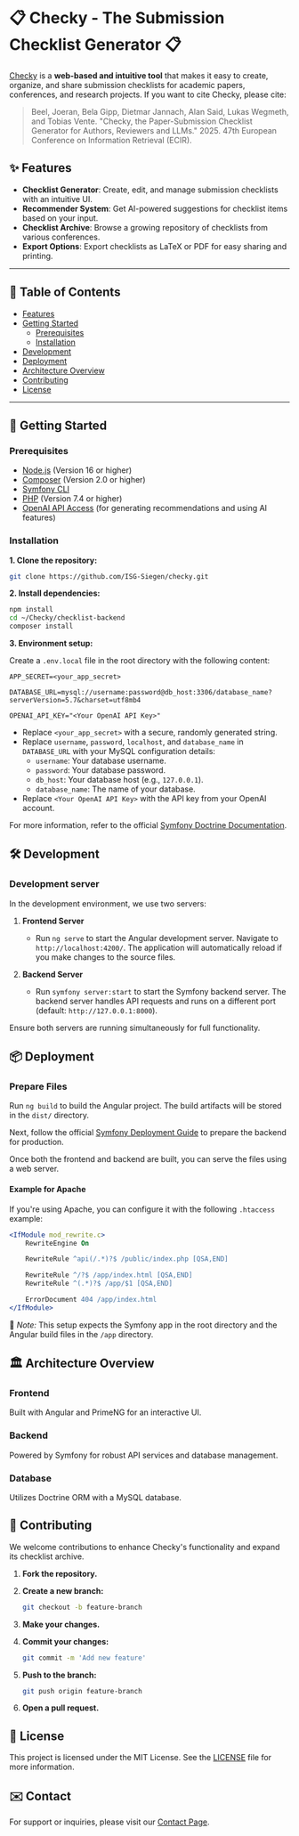 
# 📋 Checky - The Submission Checklist Generator 📋

[Checky]([url](https://checky.recommender-systems.com/)) is a **web-based and intuitive tool** that makes it easy to create, organize, and share submission checklists for academic papers, conferences, and research projects. If you want to cite Checky, please cite:

>Beel, Joeran, Bela Gipp, Dietmar Jannach, Alan Said, Lukas Wegmeth, and Tobias Vente. "Checky, the Paper-Submission Checklist Generator for Authors, Reviewers and LLMs." 2025. 47th European Conference on Information Retrieval (ECIR).

## ✨ Features
- **Checklist Generator**: Create, edit, and manage submission checklists with an intuitive UI.
- **Recommender System**: Get AI-powered suggestions for checklist items based on your input.
- **Checklist Archive**: Browse a growing repository of checklists from various conferences.
- **Export Options**: Export checklists as LaTeX or PDF for easy sharing and printing.

---

## 📑 Table of Contents
- [Features](#features)
- [Getting Started](#getting-started)
  - [Prerequisites](#prerequisites)
  - [Installation](#installation)
- [Development](#development)
- [Deployment](#-deployment)
- [Architecture Overview](#architecture-overview)
- [Contributing](#contributing)
- [License](#license)  

---

## 🚀 Getting Started
### Prerequisites

- [Node.js](https://nodejs.org/) (Version 16 or higher)
- [Composer](https://getcomposer.org/) (Version 2.0 or higher)
- [Symfony CLI](https://symfony.com/download)
- [PHP](https://www.php.net/) (Version 7.4 or higher)
- [OpenAI API Access](https://platform.openai.com/signup/) (for generating recommendations and using AI features)

### Installation

 **1. Clone the repository:**
   ```bash
   git clone https://github.com/ISG-Siegen/checky.git 
   ```

 **2. Install dependencies:**
   ```bash
   npm install
   cd ~/Checky/checklist-backend
   composer install
   ```

**3. Environment setup:**

Create a `.env.local` file in the root directory with the following content:

```env
APP_SECRET=<your_app_secret>

DATABASE_URL=mysql://username:password@db_host:3306/database_name?serverVersion=5.7&charset=utf8mb4

OPENAI_API_KEY="<Your OpenAI API Key>"
```

- Replace `<your_app_secret>` with a secure, randomly generated string.
- Replace `username`, `password`, `localhost`, and `database_name` in `DATABASE_URL` with your MySQL configuration details:
  - `username`: Your database username.
  - `password`: Your database password.
  - `db_host`: Your database host (e.g., `127.0.0.1`).
  - `database_name`: The name of your database.
- Replace `<Your OpenAI API Key>` with the API key from your OpenAI account.

For more information, refer to the official [Symfony Doctrine Documentation](https://symfony.com/doc/current/doctrine.html).


## 🛠️ Development

### Development server

In the development environment, we use two servers:

1. **Frontend Server**
   - Run `ng serve` to start the Angular development server. Navigate to `http://localhost:4200/`. The application will automatically reload if you make changes to the source files.

2. **Backend Server**
   - Run `symfony server:start` to start the Symfony backend server. The backend server handles API requests and runs on a different port (default: `http://127.0.0.1:8000`).

Ensure both servers are running simultaneously for full functionality.


## 📦 Deployment
### Prepare Files

Run `ng build` to build the Angular project. The build artifacts will be stored in the `dist/` directory.

Next, follow the official [Symfony Deployment Guide](https://symfony.com/doc/current/deployment.html) to prepare the backend for production.

Once both the frontend and backend are built, you can serve the files using a web server.

#### Example for Apache

If you're using Apache, you can configure it with the following `.htaccess` example:

```apache
<IfModule mod_rewrite.c>
    RewriteEngine On

    RewriteRule ^api(/.*)?$ /public/index.php [QSA,END]

    RewriteRule ^/?$ /app/index.html [QSA,END]
    RewriteRule ^(.*)?$ /app/$1 [QSA,END]

    ErrorDocument 404 /app/index.html
</IfModule>
```
📌 *Note:* This setup expects the Symfony app in the root directory and the Angular build files in the `/app` directory.


## 🏛️ Architecture Overview
### Frontend
Built with Angular and PrimeNG for an interactive UI.

### Backend
Powered by Symfony for robust API services and database management.

### Database
Utilizes Doctrine ORM with a MySQL database.


## 🤝 Contributing

We welcome contributions to enhance Checky's functionality and expand its checklist archive.

1. **Fork the repository.**

2. **Create a new branch:**
   ```bash
   git checkout -b feature-branch
   ```
3. **Make your changes.**
4. **Commit your changes:**
   ```bash
   git commit -m 'Add new feature'
   ```
5. **Push to the branch:**
   ```bash
   git push origin feature-branch
   ```
6. **Open a pull request.**

## 📄 License

This project is licensed under the MIT License. See the [LICENSE](LICENSE) file for more information.

## ✉️ Contact

For support or inquiries, please visit our [Contact Page](https://isg.beel.org/contact/).

